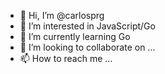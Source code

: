 - 👋 Hi, I’m @carlosprg
- 👀 I’m interested in JavaScript/Go
- 🌱 I’m currently learning Go
- 💞️ I’m looking to collaborate on ...
- 📫 How to reach me ...

<!---
carlosprg/carlosprg is a ✨ special ✨ repository because its `README.md` (this file) appears on your GitHub profile.
You can click the Preview link to take a look at your changes.
--->
